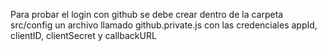 Para probar el login con github se debe crear dentro de la carpeta src/config un archivo llamado github.private.js con las credenciales appId, clientID, clientSecret y callbackURL
